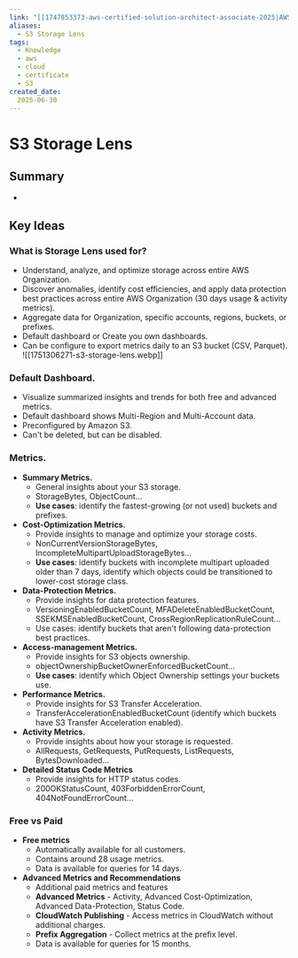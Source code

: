 ```yaml
---
link: "[[1747853373-aws-certified-solution-architect-associate-2025|AWS Certified Solution Architect Associate 2025]]"
aliases: 
  - S3 Storage Lens
tags:
  - Knowledge
  - aws
  - cloud
  - certificate
  - S3
created_date:
  2025-06-30
---
```

# S3 Storage Lens
## Summary
- 
## Key Ideas
### What is Storage Lens used for?
- Understand, analyze, and optimize storage across entire AWS Organization.
- Discover anomalies, identify cost efficiencies, and apply data protection best practices across entire AWS Organization (30 days usage & activity metrics).
- Aggregate data for Organization, specific accounts, regions, buckets, or prefixes.
- Default dashboard or Create you own dashboards.
- Can be configure to export metrics daily to an S3 bucket (CSV, Parquet).
![[1751306271-s3-storage-lens.webp]]

### Default Dashboard.
- Visualize summarized insights and trends for both free and advanced metrics.
- Default dashboard shows Multi-Region and Multi-Account data.
- Preconfigured by Amazon S3.
- Can't be deleted, but can be disabled.

### Metrics.
- **Summary Metrics.**
  - General insights about your S3 storage.
  - StorageBytes, ObjectCount...
  - **Use cases**: identify the fastest-growing (or not used) buckets and prefixes.
- **Cost-Optimization Metrics.**
  - Provide insights to manage and optimize your storage costs.
  - NonCurrentVersionStorageBytes, IncompleteMultipartUploadStorageBytes...
  - **Use cases**: identify buckets with incomplete multipart uploaded older than 7 days, identify which objects could be transitioned to lower-cost storage class.
- **Data-Protection Metrics.**
  - Provide insights for data protection features.
  - VersioningEnabledBucketCount, MFADeleteEnabledBucketCount, SSEKMSEnabledBucketCount, CrossRegionReplicationRuleCount...
  - Use cases: identify buckets that aren't following data-protection best practices.
- **Access-management Metrics.**
  - Provide insights for S3 objects ownership.
  - objectOwnershipBucketOwnerEnforcedBucketCount...
  - **Use cases**: identify which Object Ownership settings your buckets use.
- **Performance Metrics.**
  - Provide insights for S3 Transfer Acceleration.
  - TransferAccelerationEnabledBucketCount (identify which buckets have S3 Transfer Acceleration enabled).
- **Activity Metrics.**
  - Provide insights about how your storage is requested.
  - AllRequests, GetRequests, PutRequests, ListRequests, BytesDownloaded...
- **Detailed Status Code Metrics**
  - Provide insights for HTTP status codes.
  - 200OKStatusCount, 403ForbiddenErrorCount, 404NotFoundErrorCount...

### Free vs Paid
- **Free metrics**
  - Automatically available for all customers.
  - Contains around 28 usage metrics.
  - Data is available for queries for 14 days.
- **Advanced Metrics and Recommendations**
  - Additional paid metrics and features
  - **Advanced Metrics** - Activity, Advanced Cost-Optimization, Advanced Data-Protection, Status Code.
  - **CloudWatch Publishing** - Access metrics in CloudWatch without additional charges.
  - **Prefix Aggregation** - Collect metrics at the prefix level.
  - Data is available for queries for 15 months.






